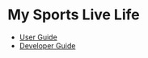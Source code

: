 # My Sports Live Life
- [User Guide](https://github.com/syk001108/MySportsLiveLife)
- [Developer Guide](https://github.com/syk001108/MySportsLiveLife)
